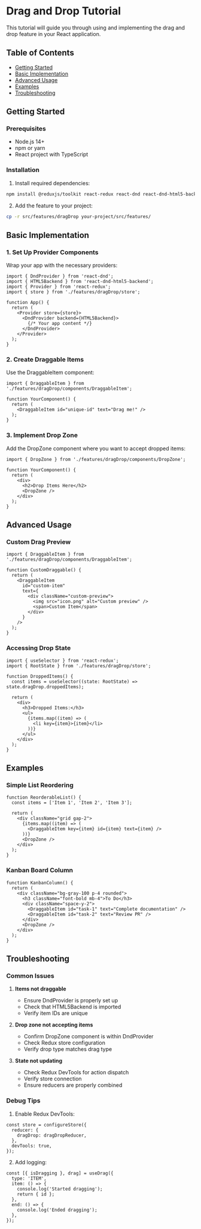 # Drag and Drop Tutorial

This tutorial will guide you through using and implementing the drag and drop feature in your React application.

## Table of Contents
- [Getting Started](#getting-started)
- [Basic Implementation](#basic-implementation)
- [Advanced Usage](#advanced-usage)
- [Examples](#examples)
- [Troubleshooting](#troubleshooting)

## Getting Started

### Prerequisites
- Node.js 14+
- npm or yarn
- React project with TypeScript

### Installation

1. Install required dependencies:
```bash
npm install @reduxjs/toolkit react-redux react-dnd react-dnd-html5-backend
```

2. Add the feature to your project:
```bash
cp -r src/features/dragDrop your-project/src/features/
```

## Basic Implementation

### 1. Set Up Provider Components

Wrap your app with the necessary providers:

```tsx
import { DndProvider } from 'react-dnd';
import { HTML5Backend } from 'react-dnd-html5-backend';
import { Provider } from 'react-redux';
import { store } from './features/dragDrop/store';

function App() {
  return (
    <Provider store={store}>
      <DndProvider backend={HTML5Backend}>
        {/* Your app content */}
      </DndProvider>
    </Provider>
  );
}
```

### 2. Create Draggable Items

Use the DraggableItem component:

```tsx
import { DraggableItem } from './features/dragDrop/components/DraggableItem';

function YourComponent() {
  return (
    <DraggableItem id="unique-id" text="Drag me!" />
  );
}
```

### 3. Implement Drop Zone

Add the DropZone component where you want to accept dropped items:

```tsx
import { DropZone } from './features/dragDrop/components/DropZone';

function YourComponent() {
  return (
    <div>
      <h2>Drop Items Here</h2>
      <DropZone />
    </div>
  );
}
```

## Advanced Usage

### Custom Drag Preview

```tsx
import { DraggableItem } from './features/dragDrop/components/DraggableItem';

function CustomDraggable() {
  return (
    <DraggableItem
      id="custom-item"
      text={
        <div className="custom-preview">
          <img src="icon.png" alt="Custom preview" />
          <span>Custom Item</span>
        </div>
      }
    />
  );
}
```

### Accessing Drop State

```tsx
import { useSelector } from 'react-redux';
import { RootState } from './features/dragDrop/store';

function DroppedItems() {
  const items = useSelector((state: RootState) => state.dragDrop.droppedItems);
  
  return (
    <div>
      <h3>Dropped Items:</h3>
      <ul>
        {items.map((item) => (
          <li key={item}>{item}</li>
        ))}
      </ul>
    </div>
  );
}
```

## Examples

### Simple List Reordering
```tsx
function ReorderableList() {
  const items = ['Item 1', 'Item 2', 'Item 3'];
  
  return (
    <div className="grid gap-2">
      {items.map((item) => (
        <DraggableItem key={item} id={item} text={item} />
      ))}
      <DropZone />
    </div>
  );
}
```

### Kanban Board Column
```tsx
function KanbanColumn() {
  return (
    <div className="bg-gray-100 p-4 rounded">
      <h3 className="font-bold mb-4">To Do</h3>
      <div className="space-y-2">
        <DraggableItem id="task-1" text="Complete documentation" />
        <DraggableItem id="task-2" text="Review PR" />
      </div>
      <DropZone />
    </div>
  );
}
```

## Troubleshooting

### Common Issues

1. **Items not draggable**
   - Ensure DndProvider is properly set up
   - Check that HTML5Backend is imported
   - Verify item IDs are unique

2. **Drop zone not accepting items**
   - Confirm DropZone component is within DndProvider
   - Check Redux store configuration
   - Verify drop type matches drag type

3. **State not updating**
   - Check Redux DevTools for action dispatch
   - Verify store connection
   - Ensure reducers are properly combined

### Debug Tips

1. Enable Redux DevTools:
```tsx
const store = configureStore({
  reducer: {
    dragDrop: dragDropReducer,
  },
  devTools: true,
});
```

2. Add logging:
```tsx
const [{ isDragging }, drag] = useDrag({
  type: 'ITEM',
  item: () => {
    console.log('Started dragging');
    return { id };
  },
  end: () => {
    console.log('Ended dragging');
  },
});
```
